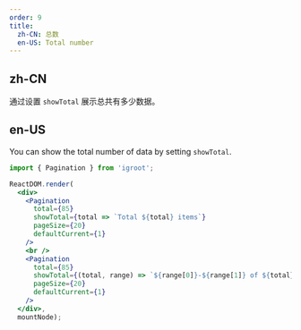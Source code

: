 ```yaml
---
order: 9
title:
  zh-CN: 总数
  en-US: Total number
---
```


## zh-CN

通过设置 `showTotal` 展示总共有多少数据。

## en-US

You can show the total number of data by setting `showTotal`.

````jsx
import { Pagination } from 'igroot';

ReactDOM.render(
  <div>
    <Pagination
      total={85}
      showTotal={total => `Total ${total} items`}
      pageSize={20}
      defaultCurrent={1}
    />
    <br />
    <Pagination
      total={85}
      showTotal={(total, range) => `${range[0]}-${range[1]} of ${total} items`}
      pageSize={20}
      defaultCurrent={1}
    />
  </div>,
  mountNode);
````
